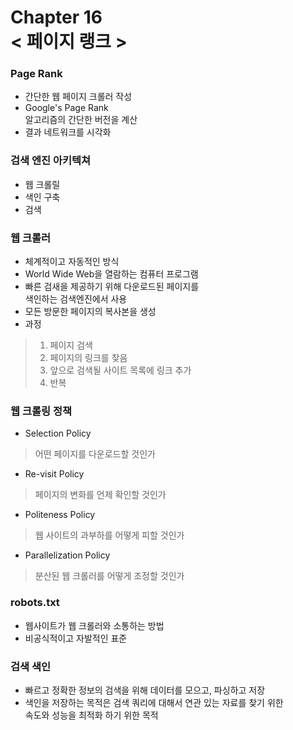 Chapter 16<br/>
< 페이지 랭크 >
=====================


### Page Rank
- 간단한 웹 페이지 크롤러 작성
- Google's Page Rank<br/>
알고리즘의 간단한 버전을 계산
- 결과 네트워크를 시각화


### 검색 엔진 아키텍쳐
- 웹 크롤릴
- 색인 구축
- 검색

### 웹 크롤러
- 체계적이고 자동적인 방식
- World Wide Web을 열람하는 컴퓨터 프로그램
- 빠른 검새을 제공하기 위해 다운로드된 페이지를<br/>
색인하는 검색엔진에서 사용
- 모든 방문한 페이지의 복사본을 생성
- 과정
> 1. 페이지 검색<br/>
> 2. 페이지의 링크를 찾음<br/>
> 3. 앞으로 검색될 사이트 목록에 링크 추가<br/>
> 4. 반복


### 웹 크롤링 정책
- Selection Policy
> 어떤 페이지를 다운로드할 것인가

- Re-visit Policy
> 페이지의 변화를 언제 확인할 것인가

- Politeness Policy
> 웹 사이트의 과부하를 어떻게 피할 것인가

- Parallelization Policy
> 분산된 웹 크롤러를 어떻게 조정할 것인가


### robots.txt
- 웹사이트가 웹 크롤러와 소통하는 방법
- 비공식적이고 자발적인 표준


### 검색 색인
- 빠르고 정확한 정보의 검색을 위해 데이터를 모으고, 파싱하고 저장
- 색인을 저장하는 목적은 검색 쿼리에 대해서 연관 있는 자료를 찾기 위한<br/>
속도와 성능을 최적화 하기 위한 목적
